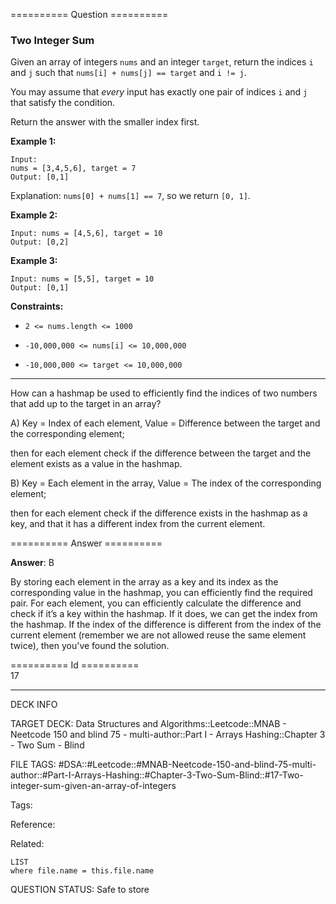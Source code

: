 ========== Question ==========  

### Two Integer Sum

Given an array of integers `nums` and an integer `target`, return the indices `i` and `j` such that `nums[i] + nums[j] == target` and `i != j`.

You may assume that _every_ input has exactly one pair of indices `i` and `j` that satisfy the condition.

Return the answer with the smaller index first.

**Example 1:**

```
Input:
nums = [3,4,5,6], target = 7
Output: [0,1]
```

Explanation: `nums[0] + nums[1] == 7`, so we return `[0, 1]`.

**Example 2:**

```
Input: nums = [4,5,6], target = 10
Output: [0,2]
```

**Example 3:**

```
Input: nums = [5,5], target = 10
Output: [0,1]
```

**Constraints:**

-   `2 <= nums.length <= 1000`

-   `-10,000,000 <= nums[i] <= 10,000,000`

-   `-10,000,000 <= target <= 10,000,000`

---

How can a hashmap be used to efficiently find the indices of two numbers that add up to the target in an array?

A) Key = Index of each element, Value = Difference between the target and the corresponding element;

then for each element check if the difference between the target and the element exists as a value in the hashmap.

B) Key = Each element in the array, Value = The index of the corresponding element;

then for each element check if the difference exists in the hashmap as a key, and that it has a different index from the current element.  

========== Answer ==========  

**Answer**: B

By storing each element in the array as a key and its index as the corresponding value in the hashmap, you can efficiently find the required pair. For each element, you can efficiently calculate the difference and check if it’s a key within the hashmap. If it does, we can get the index from the hashmap. If the index of the difference is different from the index of the current element (remember we are not allowed reuse the same element twice), then you've found the solution.

========== Id ==========  
17

---

DECK INFO

TARGET DECK: Data Structures and Algorithms::Leetcode::MNAB - Neetcode 150 and blind 75 - multi-author::Part I - Arrays Hashing::Chapter 3 - Two Sum - Blind

FILE TAGS: #DSA::#Leetcode::#MNAB-Neetcode-150-and-blind-75-multi-author::#Part-I-Arrays-Hashing::#Chapter-3-Two-Sum-Blind::#17-Two-integer-sum-given-an-array-of-integers

Tags:

Reference:

Related:

```dataview
LIST
where file.name = this.file.name
```

QUESTION STATUS: Safe to store
